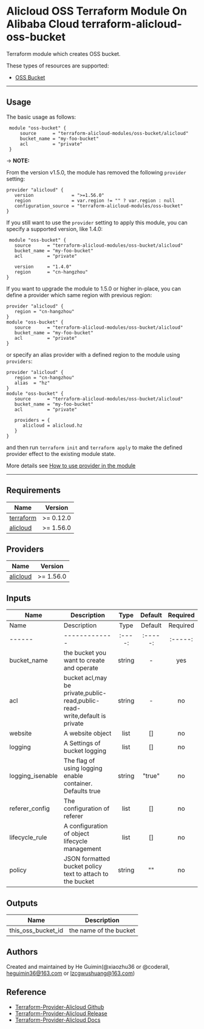 Alicloud OSS Terraform Module On Alibaba Cloud 
terraform-alicloud-oss-bucket
=====================================================================

Terraform module which creates OSS bucket.

These types of resources are supported:

* [OSS Bucket](https://www.terraform.io/docs/providers/alicloud/r/oss_bucket.html)

--------------------

Usage
-----
The basic usage as follows:
```hcl
 module "oss-bucket" {
     source      = "terraform-alicloud-modules/oss-bucket/alicloud"
     bucket_name = "my-foo-bucket"
     acl         = "private"
 }
```

-> **NOTE:**

From the version v1.5.0, the module has removed the following `provider` setting:

```hcl
provider "alicloud" {
   version              = ">=1.56.0"
   region               = var.region != "" ? var.region : null
   configuration_source = "terraform-alicloud-modules/oss-bucket"
}
```

If you still want to use the `provider` setting to apply this module, you can specify a supported version, like 1.4.0:

```hcl
 module "oss-bucket" {
   source      = "terraform-alicloud-modules/oss-bucket/alicloud"
   bucket_name = "my-foo-bucket"
   acl         = "private"

   version     = "1.4.0"
   region      = "cn-hangzhou"
}
```

If you want to upgrade the module to 1.5.0 or higher in-place, you can define a provider which same region with 
previous region:

```hcl
provider "alicloud" {
   region = "cn-hangzhou"
}
module "oss-bucket" {
   source      = "terraform-alicloud-modules/oss-bucket/alicloud"
   bucket_name = "my-foo-bucket"
   acl         = "private"
}
```
or specify an alias provider with a defined region to the module using `providers`:

```hcl
provider "alicloud" {
   region = "cn-hangzhou"
   alias  = "hz"
}
module "oss-bucket" {
   source      = "terraform-alicloud-modules/oss-bucket/alicloud"
   bucket_name = "my-foo-bucket"
   acl         = "private"

   providers = {
      alicloud = alicloud.hz
   }
}
```

and then run `terraform init` and `terraform apply` to make the defined provider effect to the existing module state.

More details see [How to use provider in the module](https://www.terraform.io/docs/language/modules/develop/providers.html#passing-providers-explicitly)

----------------------
## Requirements

| Name | Version |
|------|---------|
| <a name="requirement_terraform"></a> [terraform](#requirement\_terraform) | >= 0.12.0 |
| <a name="requirement_alicloud"></a> [alicloud](#requirement\_alicloud) | >= 1.56.0 |

## Providers

| Name | Version |
|------|---------|
| <a name="provider_alicloud"></a> [alicloud](#provider\_alicloud) | >= 1.56.0 |

## Inputs

| Name | Description | Type | Default | Required |
|------|-------------|:----:|:-----:|:-----:|
| Name | Description | Type | Default | Required |
|------|-------------|:----:|:-----:|:-----:|
| bucket_name | the bucket you want to create and operate | string | - | yes |
| acl | bucket acl,may be private,public-read,public-read-write,default is private | string | - | no |
| website | A website object | list | [] | no |
| logging | A Settings of bucket logging  | list | [] | no |
| logging_isenable | The flag of using logging enable container. Defaults true  | string | "true" | no |
| referer_config | The configuration of referer  | list | [] | no |
| lifecycle_rule | A configuration of object lifecycle management | list | [] | no |
| policy | JSON formatted bucket policy text to attach to the bucket | string | "" | no |


## Outputs

| Name | Description |
|------|-------------|
| this_oss_bucket_id | the name of the bucket |

Authors
-------
Created and maintained by He Guimin(@xiaozhu36 or @coderall, heguimin36@163.com or lzcgwushuang@163.com)

Reference
---------
* [Terraform-Provider-Alicloud Github](https://github.com/aliyun/terraform-provider-alicloud)
* [Terraform-Provider-Alicloud Release](https://releases.hashicorp.com/terraform-provider-alicloud/)
* [Terraform-Provider-Alicloud Docs](https://registry.terraform.io/providers/aliyun/alicloud/latest/docs)
